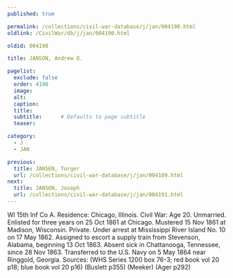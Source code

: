 ```yaml
---
published: true

permalink: /collections/civil-war-database/j/jan/004190.html
oldlink: /CivilWar/db/j/jan/004190.html

oldid: 004190

title: JANSON, Andrew O.

pagelist:
  exclude: false
  order: 4190
  image: 
  alt:
  caption:
  title:
  subtitle:      # Defaults to page subtitle
  teaser:

category: 
  - J 
  - JAN

previous:
  title: JANSEN, Torger
  url: /collections/civil-war-database/j/jan/004189.html  
next:
  title: JANSON, Joseph
  url: /collections/civil-war-database/j/jan/004191.html   
---
```

WI 15th Inf Co A. Residence: Chicago, Illinois. Civil War: Age 20. Unmarried. Enlisted for three years on 25 Oct 1861 at Chicago. Mustered 15 Nov 1861 at Madison, Wisconsin. Private. Under arrest at Mississippi River Island No. 10 on 17 May 1862. Assigned to escort a supply train from Stevenson, Alabama, beginning 13 Oct 1863. Absent sick in Chattanooga, Tennessee, since 28 Nov 1863. Transferred to the U.S. Navy on 5 May 1864 near Ringgold, Georgia. Sources: (WHS Series 1200 box 76-3; red book vol 20 p18; blue book vol 20 p16) (Buslett p355) (Meeker) (Ager p292)